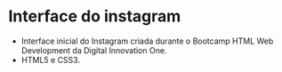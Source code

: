 # Interface do instagram
- Interface inicial do Instagram criada durante o Bootcamp HTML Web Development da Digital Innovation One.
- HTML5 e CSS3.
